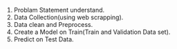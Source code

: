 1. Problam Statement understand.
2. Data Collection(using web scrapping).
3. Data clean and Preprocess.
4. Create a Model on Train(Train and Validation Data set).
5. Predict on Test Data.
